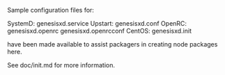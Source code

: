 Sample configuration files for:

SystemD: genesisxd.service
Upstart: genesisxd.conf
OpenRC:  genesisxd.openrc
         genesisxd.openrcconf
CentOS:  genesisxd.init

have been made available to assist packagers in creating node packages here.

See doc/init.md for more information.
